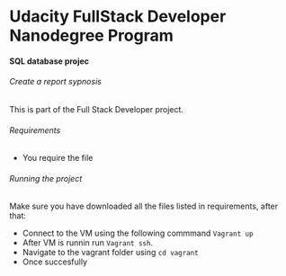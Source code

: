 # Udacity FullStack Developer Nanodegree Program
#### SQL database projec
###### Create a report sypnosis
This is part of the Full Stack Developer project. 

###### Requirements
- You require the file


###### Running the project
Make sure you have downloaded all the files listed in requirements, after that: 
- Connect to the VM using the following commmand ```Vagrant up```
- After VM is runnin run `Vagrant ssh`.
- Navigate to the vagrant folder using `cd vagrant`
- Once succesfully 
